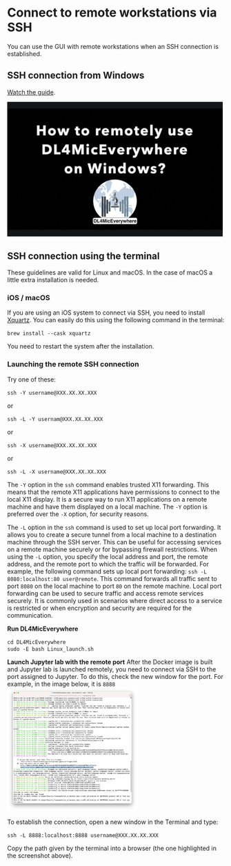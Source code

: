 # Connect to remote workstations via SSH

You can use the GUI with remote workstations when an SSH connection is established. 
## SSH connection from Windows

[Watch the guide](https://youtu.be/UsjqNd-LFzc?si=X8fUMSIGo6I4HI3Y).

<html>
<a href="[#](https://youtu.be/d1FB_zc5gVc](https://youtu.be/UsjqNd-LFzc?si=X8fUMSIGo6I4HI3Y)"> 
<img src="https://raw.githubusercontent.com/HenriquesLab/DL4MicEverywhere/documentation/Wiki%20images/REMOTE_SSH_WINDOWS.png" width="500">
</a>
</html>


## SSH connection using the terminal

These guidelines are valid for Linux and macOS. In the case of macOS a little extra installation is needed.

### iOS / macOS
If you are using an iOS system to connect via SSH, you need to install [Xquartz](https://www.xquartz.org/). You can easily do this using the following command in the terminal:
```
brew install --cask xquartz
```
You need to restart the system after the installation. 

### Launching the remote SSH connection

Try one of these: 
```
ssh -Y username@XXX.XX.XX.XXX
```
or 
```
ssh -L -Y usernam@XXX.XX.XX.XXX
```
or
```
ssh -X username@XXX.XX.XX.XXX
```
or 
```
ssh -L -X username@XXX.XX.XX.XXX
```

The `-Y` option in the `ssh` command enables trusted X11 forwarding. This means that the remote X11 applications have permissions to connect to the local X11 display. It is a secure way to run X11 applications on a remote machine and have them displayed on a local machine. The `-Y` option is preferred over the `-X` option, for security reasons.


The `-L` option in the `ssh` command is used to set up local port forwarding. It allows you to create a secure tunnel from a local machine to a destination machine through the SSH server. This can be useful for accessing services on a remote machine securely or for bypassing firewall restrictions.
When using the `-L` option, you specify the local address and port, the remote address, and the remote port to which the traffic will be forwarded. For example, the following command sets up local port forwarding: `ssh -L 8080:localhost:80 user@remote`. This command forwards all traffic sent to port `8080` on the local machine to port `80` on the remote machine.
Local port forwarding can be used to secure traffic and access remote services securely. It is commonly used in scenarios where direct access to a service is restricted or when encryption and security are required for the communication.

**Run DL4MicEverywhere**
```
cd DL4MicEverywhere
sudo -E bash Linux_launch.sh
```
**Launch Jupyter lab with the remote port**
After the Docker image is built and Jupyter lab is launched remotely, you need to connect via SSH to the port assigned to Jupyter. To do this, check the new window for the port. For example, in the image below, it is `8888`
<img src="https://github.com/HenriquesLab/DL4MicEverywhere/blob/documentation/Wiki%20images/JUPYTER_TOKEN_TERMINAL.png" 
     alt="Terminal after running Jupyter Lab"
     width="60%" 
     height="60%" />

To establish the connection, open a new window in the Terminal and type:
```
ssh -L 8888:localhost:8888 username@XXX.XX.XX.XXX
```
Copy the path given by the terminal into a browser (the one highlighted in the screenshot above).
